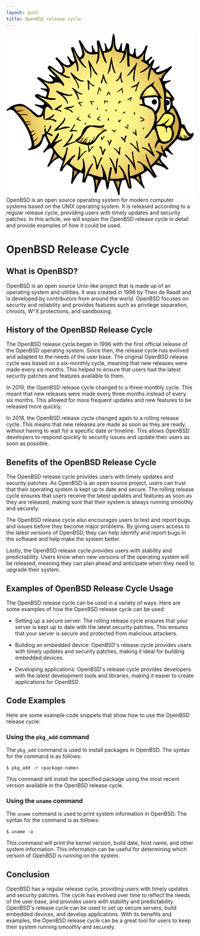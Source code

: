 ```yaml
---
layout: post
title: OpenBSD release cycle
---
```

<div class="row">
    <div class="col-sm-2">
        <img src="/images/openbsd-logo.png" alt="openbsd logo"/>
    </div>
    <div class="col-sm-10">
        OpenBSD is an open source operating system for modern computer systems based on the UNIX operating system. It is released according to a regular release cycle, providing users with timely updates and security patches. In this article, we will explain the OpenBSD release cycle in detail and provide examples of how it could be used.
    </div>
</div>

# OpenBSD Release Cycle

## What is OpenBSD?

OpenBSD is an open source Unix-like project that is made up of an operating system and utilities. It was created in 1996
by Theo de Raadt and is developed by contributors from around the world. OpenBSD focuses on security and reliability and
provides features such as privilege separation, chroots, W^X protections, and sandboxing.

## History of the OpenBSD Release Cycle

The OpenBSD release cycle began in 1996 with the first official release of the OpenBSD operating system. Since then, the
release cycle has evolved and adapted to the needs of the user base. The original OpenBSD release cycle was based on a
six-monthly cycle, meaning that new releases were made every six months. This helped to ensure that users had the latest
security patches and features available to them.

In 2010, the OpenBSD release cycle changed to a three-monthly cycle. This meant that new releases were made every three
months instead of every six months. This allowed for more frequent updates and new features to be released more quickly.

In 2018, the OpenBSD release cycle changed again to a rolling release cycle. This means that new releases are made as
soon as they are ready, without having to wait for a specific date or timeline. This allows OpenBSD developers to
respond quickly to security issues and update their users as soon as possible.

## Benefits of the OpenBSD Release Cycle

The OpenBSD release cycle provides users with timely updates and security patches. As OpenBSD is an open source project,
users can trust that their operating system is kept up to date and secure. The rolling release cycle ensures that users
receive the latest updates and features as soon as they are released, making sure that their system is always running
smoothly and securely.

The OpenBSD release cycle also encourages users to test and report bugs and issues before they become major problems. By
giving users access to the latest versions of OpenBSD, they can help identify and report bugs in the software and help
make the system better.

Lastly, the OpenBSD release cycle provides users with stability and predictability. Users know when new versions of the
operating system will be released, meaning they can plan ahead and anticipate when they need to upgrade their system.

## Examples of OpenBSD Release Cycle Usage

The OpenBSD release cycle can be used in a variety of ways. Here are some examples of how the OpenBSD release cycle can
be used:

* Setting up a secure server: The rolling release cycle ensures that your server is kept up to date with the latest
  security patches. This ensures that your server is secure and protected from malicious attackers.

* Building an embedded device: OpenBSD's release cycle provides users with timely updates and security patches, making
  it ideal for building embedded devices.

* Developing applications: OpenBSD's release cycle provides developers with the latest development tools and libraries,
  making it easier to create applications for OpenBSD.

## Code Examples

Here are some example code snippets that show how to use the OpenBSD release cycle:

### Using the `pkg_add` command

The `pkg_add` command is used to install packages in OpenBSD. The syntax for the command is as follows:

```
$ pkg_add -r <package-name>
```

This command will install the specified package using the most recent version available in the OpenBSD release cycle.

### Using the `uname` command

The `uname` command is used to print system information in OpenBSD. The syntax for the command is as follows:

```
$ uname -a
```

This command will print the kernel version, build date, host name, and other system information. This information can be
useful for determining which version of OpenBSD is running on the system.

## Conclusion

OpenBSD has a regular release cycle, providing users with timely updates and security patches. The cycle has evolved
over time to reflect the needs of the user base, and provides users with stability and predictability. OpenBSD's release
cycle can be used to set up secure servers, build embedded devices, and develop applications. With its benefits and
examples, the OpenBSD release cycle can be a great tool for users to keep their system running smoothly and securely.
